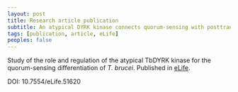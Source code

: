 ```yaml
---
layout: post
title: Research article publication
subtitle: An atypical DYRK kinase connects quorum-sensing with posttranscriptional gene regulation in Trypanosoma brucei
tags: [publication, article, eLife]
peoples: false
---
```


Study of the role and regulation of the atypical TbDYRK kinase for the quorum-sensing differentiation of *T. brucei*.
Published in [eLife](https://elifesciences.org/articles/51620).

DOI: 10.7554/eLife.51620

